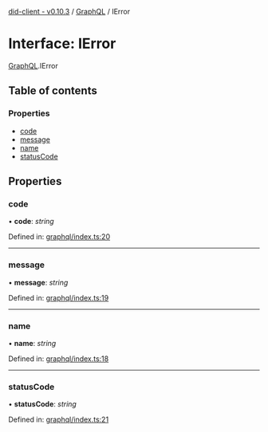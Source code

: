 [did-client - v0.10.3](../README.md) / [GraphQL](../modules/graphql.md) / IError

# Interface: IError

[GraphQL](../modules/graphql.md).IError

## Table of contents

### Properties

- [code](graphql.ierror.md#code)
- [message](graphql.ierror.md#message)
- [name](graphql.ierror.md#name)
- [statusCode](graphql.ierror.md#statuscode)

## Properties

### code

• **code**: *string*

Defined in: [graphql/index.ts:20](https://github.com/Puzzlepart/did/blob/dev/client/graphql/index.ts#L20)

___

### message

• **message**: *string*

Defined in: [graphql/index.ts:19](https://github.com/Puzzlepart/did/blob/dev/client/graphql/index.ts#L19)

___

### name

• **name**: *string*

Defined in: [graphql/index.ts:18](https://github.com/Puzzlepart/did/blob/dev/client/graphql/index.ts#L18)

___

### statusCode

• **statusCode**: *string*

Defined in: [graphql/index.ts:21](https://github.com/Puzzlepart/did/blob/dev/client/graphql/index.ts#L21)
